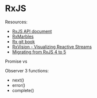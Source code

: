 # RxJS

Resources:
- [RxJS API document](http://reactivex.io/rxjs/)
- [RxMarbles](http://rxmarbles.com/)
- [Rx git book](http://xgrommx.github.io/rx-book/)
- [RxVision - Visualizing Reactive Streams](http://jaredforsyth.com/rxvision/)
- [Migrating from RxJS 4 to 5](https://github.com/ReactiveX/rxjs/blob/master/MIGRATION.md)

Promise vs

Observer
3 functions:
- next()
- error()
- complete()
